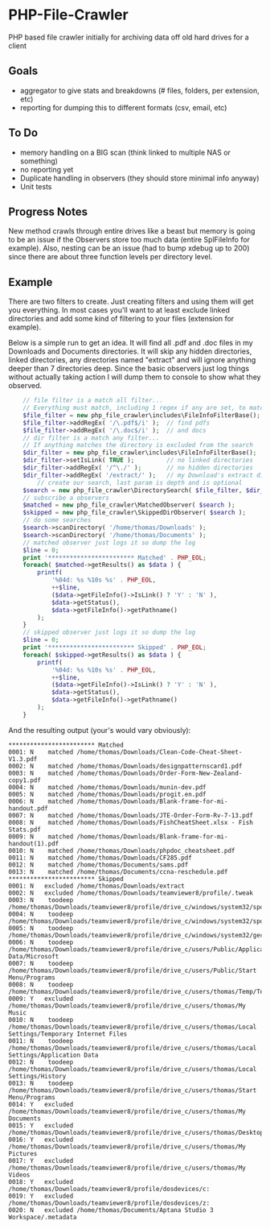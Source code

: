 PHP-File-Crawler
================

PHP based file crawler initially for archiving data off old hard drives for a client


Goals
-----

- aggregator to give stats and breakdowns (# files, folders, per extension, etc)
- reporting for dumping this to different formats (csv, email, etc)

To Do
-----

- memory handling on a BIG scan (think linked to multiple NAS or something)
- no reporting yet
- Duplicate handling in observers (they should store minimal info anyway)
- Unit tests

Progress Notes
--------------

<p>
New method crawls through entire drives like a beast but memory is going to be
an issue if the Observers store too much data (entire SplFileInfo for example).
Also, nesting can be an issue (had to bump xdebug up to 200) since there are
about three function levels per directory level.
</p>


Example
-------

There are two filters to create. Just creating filters and using them will
get you everything. In most cases you'll want to at least exclude linked
directories and add some kind of filtering to your files (extension for example).

Below is a simple run to get an idea. It will find all .pdf and .doc files in
my Downloads and Documents directories. It will skip any hidden directories,
linked directories, any directories named "extract" and will ignore anything
deeper than 7 directories deep. Since the basic observers just log things
without actually taking action I will dump them to console to show what they
observed.

```php
	// file filter is a match all filter...
	// Everything must match, including 1 regex if any are set, to match
	$file_filter = new php_file_crawler\includes\FileInfoFilterBase();
	$file_filter->addRegEx( '/\.pdf$/i' );	// find pdfs
	$file_filter->addRegEx( '/\.doc$/i' );	// and docs
	// dir filter is a match any filter...
	// If anything matches the directory is excluded from the search
	$dir_filter = new php_file_crawler\includes\FileInfoFilterBase();
	$dir_filter->setIsLink( TRUE );			// no linked directories
	$dir_filter->addRegEx( '/^\./' );		// no hidden directories
	$dir_filter->addRegEx( '/extract/' );	// my Download's extract directory
		// create our search, last param is depth and is optional
	$search = new php_file_crawler\DirectorySearch( $file_filter, $dir_filter, 7 );
	// subscribe a observers
	$matched = new php_file_crawler\MatchedObserver( $search );
	$skipped = new php_file_crawler\SkippedDirObserver( $search );
	// do some searches
	$search->scanDirectory( '/home/thomas/Downloads' );
	$search->scanDirectory( '/home/thomas/Documents' );
	// matched observer just logs it so dump the log
	$line = 0;
	print '************************ Matched' . PHP_EOL;
	foreach( $matched->getResults() as $data ) {
		printf(
			'%04d: %s %10s %s' . PHP_EOL,
			++$line,
			($data->getFileInfo()->IsLink() ? 'Y' : 'N' ),
			$data->getStatus(),
			$data->getFileInfo()->getPathname()
		);
	}
	// skipped observer just logs it so dump the log
	$line = 0;
	print '************************ Skipped' . PHP_EOL;
	foreach( $skipped->getResults() as $data ) {
		printf(
			'%04d: %s %10s %s' . PHP_EOL,
			++$line,
			($data->getFileInfo()->IsLink() ? 'Y' : 'N' ),
			$data->getStatus(),
			$data->getFileInfo()->getPathname()
		);
	}
```

And the resulting output (your's would vary obviously):
```
************************ Matched
0001: N    matched /home/thomas/Downloads/Clean-Code-Cheat-Sheet-V1.3.pdf
0002: N    matched /home/thomas/Downloads/designpatternscard1.pdf
0003: N    matched /home/thomas/Downloads/Order-Form-New-Zealand-copy1.pdf
0004: N    matched /home/thomas/Downloads/munin-dev.pdf
0005: N    matched /home/thomas/Downloads/progit.en.pdf
0006: N    matched /home/thomas/Downloads/Blank-frame-for-mi-handout.pdf
0007: N    matched /home/thomas/Downloads/JTE-Order-Form-Rv-7-13.pdf
0008: N    matched /home/thomas/Downloads/FishCheatSheet.xlsx - Fish Stats.pdf
0009: N    matched /home/thomas/Downloads/Blank-frame-for-mi-handout(1).pdf
0010: N    matched /home/thomas/Downloads/phpdoc_cheatsheet.pdf
0011: N    matched /home/thomas/Downloads/CF285.pdf
0012: N    matched /home/thomas/Documents/sams.pdf
0013: N    matched /home/thomas/Documents/ccna-reschedule.pdf
************************ Skipped
0001: N   excluded /home/thomas/Downloads/extract
0002: N   excluded /home/thomas/Downloads/teamviewer8/profile/.tweak
0003: N    toodeep /home/thomas/Downloads/teamviewer8/profile/drive_c/windows/system32/spool/printers
0004: N    toodeep /home/thomas/Downloads/teamviewer8/profile/drive_c/windows/system32/spool/drivers
0005: N    toodeep /home/thomas/Downloads/teamviewer8/profile/drive_c/windows/system32/gecko/plugin
0006: N    toodeep /home/thomas/Downloads/teamviewer8/profile/drive_c/users/Public/Application Data/Microsoft
0007: N    toodeep /home/thomas/Downloads/teamviewer8/profile/drive_c/users/Public/Start Menu/Programs
0008: N    toodeep /home/thomas/Downloads/teamviewer8/profile/drive_c/users/thomas/Temp/TeamViewer
0009: Y   excluded /home/thomas/Downloads/teamviewer8/profile/drive_c/users/thomas/My Music
0010: N    toodeep /home/thomas/Downloads/teamviewer8/profile/drive_c/users/thomas/Local Settings/Temporary Internet Files
0011: N    toodeep /home/thomas/Downloads/teamviewer8/profile/drive_c/users/thomas/Local Settings/Application Data
0012: N    toodeep /home/thomas/Downloads/teamviewer8/profile/drive_c/users/thomas/Local Settings/History
0013: N    toodeep /home/thomas/Downloads/teamviewer8/profile/drive_c/users/thomas/Start Menu/Programs
0014: Y   excluded /home/thomas/Downloads/teamviewer8/profile/drive_c/users/thomas/My Documents
0015: Y   excluded /home/thomas/Downloads/teamviewer8/profile/drive_c/users/thomas/Desktop
0016: Y   excluded /home/thomas/Downloads/teamviewer8/profile/drive_c/users/thomas/My Pictures
0017: Y   excluded /home/thomas/Downloads/teamviewer8/profile/drive_c/users/thomas/My Videos
0018: Y   excluded /home/thomas/Downloads/teamviewer8/profile/dosdevices/c:
0019: Y   excluded /home/thomas/Downloads/teamviewer8/profile/dosdevices/z:
0020: N   excluded /home/thomas/Documents/Aptana Studio 3 Workspace/.metadata
```
